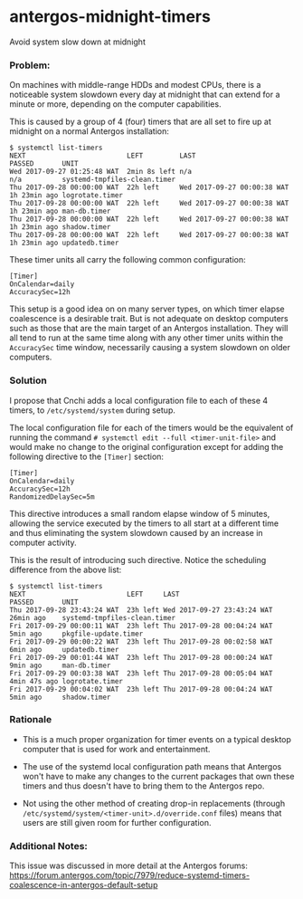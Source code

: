 # antergos-midnight-timers
Avoid system slow down at midnight

### Problem:
On machines with middle-range HDDs and modest CPUs, there is a noticeable system slowdown every day at midnight that can extend for a minute or more, depending on the computer capabilities.

This is caused by a group of 4 (four) timers that are all set to fire up at midnight on a normal Antergos installation:
```
$ systemctl list-timers
NEXT                         LEFT         LAST                         PASSED       UNIT                         
Wed 2017-09-27 01:25:48 WAT  2min 8s left n/a                          n/a          systemd-tmpfiles-clean.timer
Thu 2017-09-28 00:00:00 WAT  22h left     Wed 2017-09-27 00:00:38 WAT  1h 23min ago logrotate.timer              
Thu 2017-09-28 00:00:00 WAT  22h left     Wed 2017-09-27 00:00:38 WAT  1h 23min ago man-db.timer                 
Thu 2017-09-28 00:00:00 WAT  22h left     Wed 2017-09-27 00:00:38 WAT  1h 23min ago shadow.timer                 
Thu 2017-09-28 00:00:00 WAT  22h left     Wed 2017-09-27 00:00:38 WAT  1h 23min ago updatedb.timer 
```
These timer units all carry the following common configuration:
```
[Timer]
OnCalendar=daily
AccuracySec=12h
```
This setup is a good idea on on many server types, on which timer elapse coalescence is a desirable trait. But is not adequate on desktop computers such as those that are the main target of an Antergos installation. They will all tend to run at the same time along with any other timer units within the `AccuracySec` time window, necessarily causing a system slowdown on older computers.
 
### Solution

I propose that Cnchi adds a local configuration file to each of these 4 timers, to `/etc/systemd/system` during setup.

The local configuration file for each of the timers would be the equivalent of running the command `# systemctl edit --full <timer-unit-file>` and would make no change to the original configuration except for adding the following directive to the `[Timer]` section:

```
[Timer]
OnCalendar=daily
AccuracySec=12h
RandomizedDelaySec=5m
```

This directive introduces a small random elapse window of 5 minutes, allowing the service executed by the timers to all start at a different time and thus eliminating the system slowdown caused by an increase in computer activity.

This is the result of introducing such directive. Notice the scheduling difference from the above list:
```
$ systemctl list-timers
NEXT                         LEFT     LAST                         PASSED       UNIT
Thu 2017-09-28 23:43:24 WAT  23h left Wed 2017-09-27 23:43:24 WAT  26min ago    systemd-tmpfiles-clean.timer
Fri 2017-09-29 00:00:11 WAT  23h left Thu 2017-09-28 00:04:24 WAT  5min ago     pkgfile-update.timer
Fri 2017-09-29 00:00:22 WAT  23h left Thu 2017-09-28 00:02:58 WAT  6min ago     updatedb.timer
Fri 2017-09-29 00:01:44 WAT  23h left Thu 2017-09-28 00:00:24 WAT  9min ago     man-db.timer
Fri 2017-09-29 00:03:38 WAT  23h left Thu 2017-09-28 00:05:04 WAT  4min 47s ago logrotate.timer
Fri 2017-09-29 00:04:02 WAT  23h left Thu 2017-09-28 00:04:24 WAT  5min ago     shadow.timer
```

### Rationale

* This is a much proper organization for timer events on a typical desktop computer that is used for work and entertainment.

* The use of the systemd local configuration path means that Antergos won't have to make any changes to the current packages that own these timers and thus doesn't have to bring them to the Antergos repo.

* Not using the other method of creating drop-in replacements (through `/etc/systemd/system/<timer-unit>.d/override.conf` files) means that users are still given room for further configuration. 
 
### Additional Notes:

This issue was discussed in more detail at the Antergos forums: https://forum.antergos.com/topic/7979/reduce-systemd-timers-coalescence-in-antergos-default-setup
